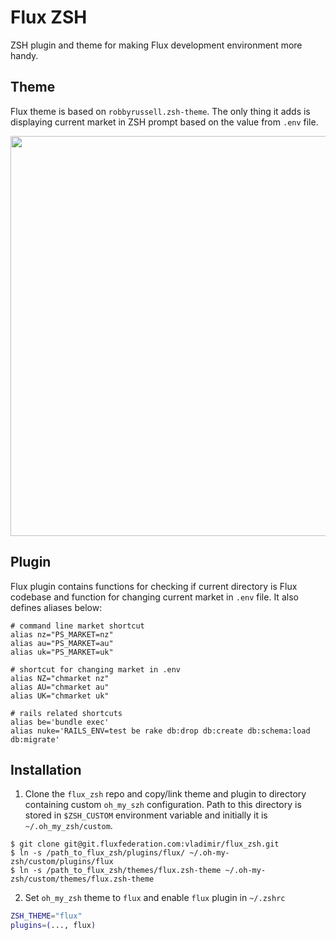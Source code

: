 Flux ZSH
===============

ZSH plugin and theme for making Flux development environment more handy.

Theme
---------

Flux theme is based on `robbyrussell.zsh-theme`. The only thing it adds is displaying current market in ZSH
prompt based on the value from `.env` file.

<img src="https://git.fluxfederation.com/vladimir/flux_zsh/raw/master/theme_screenshot.png" width=640>

Plugin
---------

Flux plugin contains functions for checking if current directory is Flux codebase and function for changing current
market in `.env` file. It also defines aliases below:

```
# command line market shortcut
alias nz="PS_MARKET=nz"
alias au="PS_MARKET=au"
alias uk="PS_MARKET=uk"

# shortcut for changing market in .env
alias NZ="chmarket nz"
alias AU="chmarket au"
alias UK="chmarket uk"

# rails related shortcuts
alias be='bundle exec'
alias nuke='RAILS_ENV=test be rake db:drop db:create db:schema:load db:migrate'
```

Installation
---------

1. Clone the `flux_zsh` repo and copy/link theme and plugin to directory containing custom `oh_my_szh` 
configuration. Path to this directory is stored in `$ZSH_CUSTOM` environment variable and initially 
it is `~/.oh_my_zsh/custom`.

```
$ git clone git@git.fluxfederation.com:vladimir/flux_zsh.git
$ ln -s /path_to_flux_zsh/plugins/flux/ ~/.oh-my-zsh/custom/plugins/flux
$ ln -s /path_to_flux_zsh/themes/flux.zsh-theme ~/.oh-my-zsh/custom/themes/flux.zsh-theme
```

2. Set `oh_my_zsh` theme to `flux` and enable `flux` plugin in `~/.zshrc`

```bash
ZSH_THEME="flux"
plugins=(..., flux)
```
